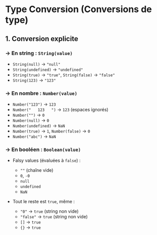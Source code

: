 # Type Conversion (Conversions de type)

## 1. Conversion explicite

### → En string : `String(value)`
- `String(null)` → `"null"`
- `String(undefined)` → `"undefined"`
- `String(true)` → `"true"`, `String(false)` → `"false"`
- `String(123)` → `"123"`

### → En nombre : `Number(value)`
- `Number("123")` → `123`
- `Number("   123   ")` → `123` (espaces ignorés)
- `Number("")` → `0`
- `Number(null)` → `0`
- `Number(undefined)` → `NaN`
- `Number(true)` → `1`, `Number(false)` → `0`
- `Number("abc")` → `NaN`

### → En booléen : `Boolean(value)`
- Falsy values (évaluées à `false`) :
  - `""` (chaîne vide)
  - `0`, `-0`
  - `null`
  - `undefined`
  - `NaN`

- Tout le reste est `true`, même :
  - `"0"` → `true` (string non vide)
  - `"false"` → `true` (string non vide)
  - `[]` → `true`
  - `{}` → `true`



